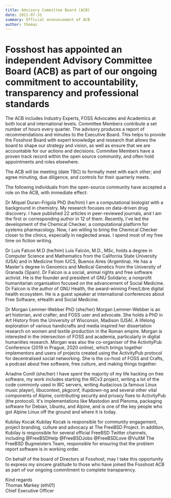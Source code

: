 ```yaml
---
title: Advisory Committee Board (ACB)
date: 2021-07-31
summary: Official announcement of ACB
author: thomas
---
```


# Fosshost has appointed an independent Advisory Committee Board (ACB) as part of our ongoing commitment to accountability, transparency and professional standards

The ACB includes Industry Experts, FOSS Advocates and Academics at both local and international levels. Committee Members contribute a set number of hours every quarter. The advisory produces a report of recommendations and minutes to the Executive Board. This helps to provide the Fosshost Board with expert knowledge and research that allows the board to shape our strategy and vision, as well as ensure that we are accountable for our actions and decisions.  Commitee Members have a proven track record within the open source community, and often hold appointments and roles elsewhere. 

The ACB will be meeting (date TBC) to formally meet with each other; and agree minuting, due diligence, and controls for their quarterly meets.

The following individuals from the open-source community have accepted a role on the ACB, with immediate effect:

Dr Miquel Duran-Frigola PhD (he/him)
I am a computational biologist with a background in chemistry. My research focuses on data-driven drug discovery. I have published 22 articles in peer-reviewed journals, and I am the first or corresponding author in 12 of them. Recently, I've led the development of the Chemical Checker, a computational platform for systems pharmacology. Now, I am willing to bring the Chemical Checker closer to the clinics, especially in neglected areas. I spend most of my free time on fiction writing.

Dr Luis Falcon M.D (he/him)
Luis Falcón, M.D., MSc, holds a degree in Computer Science and Mathematics from the California State University (USA) and in Medicine from IUCS, Buenos Aires (Argentina). He has a Master's degree in Genomics and Medical Genetics from the University of Granada (Spain). Dr Falcon is a social, animal rights and free software activist. He is the founder and president of GNU Solidario; a nonprofit humanitarian organisation focused on the advancement of Social Medicine. Dr Falcon is the author of GNU Health, the award-winning Free/Libre digital health ecosystem. He is a guest speaker at international conferences about Free Software, eHealth and Social Medicine.

Dr Morgan Lemmer-Webber PhD (she/her)
Morgan Lemmer-Webber is an art historian, avid crafter, and FOSS user and advocate. She holds a PhD in Art History from the University of Wisconsin, Madison (USA). A lifelong exploration of various handicrafts and media inspired her dissertation research on women and textile production in the Roman empire. Morgan is interested in the intersection of FOSS and academia, particularly in digital humanities research. Morgan was also the co-organiser of the ActivityPub Conference (2019 in Prague, 2020 online), which brings together implementors and users of projects created using the ActivityPub protocol for decentralised social networking. She is the co-host of FOSS and Crafts, a podcast about free software, free culture, and making things together.

Ariadne Conill (she/her)
I have spent the majority of my life hacking on free software, my work includes starting the IRCv3 project, writing a lot of the code commonly used in IRC servers, writing Audacious (a famous Linux music player), libucontext, pkgconf, ifupdown-ng and several other vital components of Alpine, contributing security and privacy fixes to ActivityPub (the protocol). It's implementations like Mastodon and Pleroma, packaging software for Debian, Ubuntu, and Alpine, and is one of the key people who got Alpine Linux off the ground and where it is today.

Kubilay Kocak
Kubilay Kocak is responsible for community engagement, project branding, culture and advocacy at The FreeBSD Project.  In addition, Kubilay is responsible for several official FreeBSD Twitter channels, including @FreeBSDHelp @FreeBSDJobs @FreeBSDLove @VuXM The FreeBSD Bugmeisters Team, responsible for ensuring that the problem report software is in working order.

On behalf of the board of Directors at Fosshost, may I take this opportunity to express my sincere gratitude to those who have joined the Fosshost ACB as part of our ongoing commitment to complete transparency.

Kind regards  
Thomas Markey (eth01)  
Chief Executive Officer  
